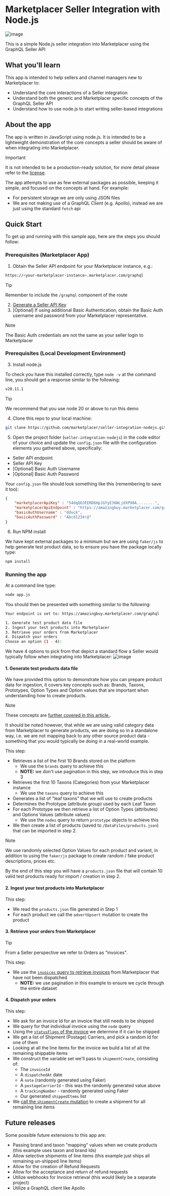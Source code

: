 # Marketplacer Seller Integration with Node.js

![image](https://github.com/binarythistle/seller-integration-nodejs/assets/815719/a2346614-ad8f-42e1-a5fe-d4864a1a2b0b)


This is a simple Node.js seller integration into Marketplacer using the GraphQL Seller API

## What you'll learn

This app is intended to help sellers and channel managers new to Marketplacer to:

- Understand the core interactions of a Seller integration
- Understand both the generic and Marketplacer specific concepts of the GraphQL Seller API
- Understand how to use node.js to start writing seller-based integrations

## About the app

The app is written in JavaScript using node.js. It is intended to be a lightweight demonstration of the core concepts a seller should be aware of when integrating into Marketplacer. 

> [!IMPORTANT]
> It is not intended to be a production-ready solution, for more detail please refer to the [license](./LICENSE).

The app attempts to use as few external packages as possible, keeping it simple, and focused on the concepts at hand. For example:

- For persistent storage we are only using JSON files
- We are not making use of a GraphQL Client (e.g. Apollo), instead we are just using the standard `fetch` api

## Quick Start

To get up and running with this sample app, here are the steps you should follow:

### Prerequisites (Marketplacer App)

1. Obtain the Seller API endpoint for your Marketplacer instance, e.g.:

```bash
https://<your-marketplacer-instance>.marketplacer.com/graphql
```
> [!TIP]
> Remember to include the `/graphql` component of the route

2. [Generate a Seller API Key](https://dev.marketplacer.com/docs/seller-api/getting_started/#step-1-get-an-api-key)
3. [Optional] If using additional Basic Authentication, obtain the Basic Auth username and password from your Marketplacer representative.

> [!NOTE]
> The Basic Auth credentials are not the same as your seller login to Marketplacer

### Prerequisites (Local Development Environment)

3. Install node.js

To check you have this installed correctly, type `node -v` at the command line, you should get a response similar to the following:

```bash
v20.11.1
```

> [!TIP]
> We recommend that you use node 20 or above to run this demo

4. Clone this repo to your local machine:

```bash
git clone https://github.com/marketplacer/seller-integration-nodejs.git
```

5. Open the project folder (`seller-integration-nodejs`) in the code editor of your choice and update the `config.json` file with the configuration elements you gathered above, specifically:

- Seller API endpoint
- Seller API Key
- [Optional] Basic Auth Username
- [Optional] Basic Auth Password

Your `config.json` file should look something like this (remembering to save it too): 

```json
{
    "marketplacerApiKey" : "54dqQOJEERD6HpJGYyE36WLjdXP98A........",
    "marketplacerApiEndpoint" : "https://amazingbuy.marketplacer.com/graphql",
    "basicAuthUsername" : "dduck",
    "basicAuthPassword" : "Abcd1234!@"
}
```

6. Run NPM install

We have kept external packages to a minimum but we are using `faker/js` to help generate test product data, so to ensure you have the package locally type:

```bash
npm install
```

### Running the app

At a command line type: 

```bash
node app.js
```

You should then be presented with something similar to the following:

```bash    
Your endpoint is set to: https://amazingbuy.marketplacer.com/graphql

1. Generate test product data file
2. Ingest your test products into Marketplacer
3. Retrieve your orders from Marketplacer
4. Dispatch your orders
Choose an option (1 - 4):
```
We have 4 options to pick from that depict a standard flow a Seller would typically follow when integrating into Marketplacer:
![image](https://github.com/binarythistle/seller-integration-nodejs/assets/815719/dd2bfd19-44ec-48e5-83c1-58cc48a72edd)


#### 1. Generate test products data file

We have provided this option to demonstrate how you can prepare product data for ingestion, it covers key concepts such as: Brands, Taxons, Prototypes, Option Types and Option values that are important when understanding how to create products.

> [!NOTE]
> These concepts are [further covered in this article.](https://dev.marketplacer.com/docs/seller-api/examples/products/howto_addproducts_latest/).

It should be noted however, that while we are using valid category data from Marketplacer to generate products, we are doing so in a standalone way, i.e. we are not mapping back to any other source product data - something that you would typically be doing in a real-world example.

This step:

- Retrieves a list of the first 10 Brands stored on the platform
  - We use the `brands` query to achieve this
  - **NOTE:** we don't use pagination in this step, we introduce this in step 3
- Retrieves the first 10 Taxons (Categories) from your Marketplacer instance
  - We use the `taxons` query to achieve this
- Generates a list of "leaf taxons" that we will use to create products
- Determines the Prototype (attribute group) used by each Leaf Taxon
- For each Prototype we then retrieve a list of Option Types (attributes) and Options Values (attribute values)
  - We use the `nodes` query to return `prototype` objects to achieve this 
- We then create a list of products (saved to `/DataFiles/products.json`) that can be imported in step 2.

> [!NOTE]
> We use randomly selected Option Values for each product and variant, in addition to using the `faker/js` package to create random / fake product descriptions, prices etc.

By the end of this step you will have a `products.json` file that will contain 10 valid test products ready for import / creation in step 2.

#### 2. Ingest your test products into Marketplacer

This step:

- We read the `products.json` file generated in Step 1
- For each product we call the `advertUpsert` mutation to create the product


#### 3. Retrieve your orders from Marketplacer

> [!TIP]
> From a Seller perspective we refer to Orders as "invoices".

This step:

- We use the [`invoices` query to retrieve invoices](https://dev.marketplacer.com/docs/seller-api/examples/orders/invoices/) from Marketplacer that have not been dispatched
  - **NOTE:** we use pagination in this example to ensure we cycle through the entire dataset

#### 4. Dispatch your orders

This step:

- We ask for an invoice Id for an invoice that still needs to be shipped
- We query for that individual invoice using the `node` query
- Using the [`statusFlags` of the invoice](https://dev.marketplacer.com/docs/seller-api/examples/orders/howto_invoicestatusflags/) we determine if it can be shipped
- We get a list of Shipment (Postage) Carriers, and pick a random Id for one of them
- Looking at all the line items for the invoice we build a list of all the remaining shippable items
- We construct the variable set we'll pass to `shipmentCreate`, consisting of:
	- The `invoiceId`
	- A `dispatchedAt` date
	- A `note` (randomly generated using Faker)
	- A `postageCarrierId` - this was the randomly generated value above
	- A `trackingNumber` - randomly generated using Faker
	- Our generated `shippedItems` list
- We [call the `shipmentCreate` mutation](https://dev.marketplacer.com/docs/seller-api/examples/shipping/creating_shipments/) to create a shipment for all remaining line items

## Future releases

Some possible future extensions to this app are:

- Passing brand and taxon "mapping" values when we create products (this example uses taxon and brand Ids)
- Allow selective shipments of line items (this example just ships all remaining un-shipped line items)
- Allow for the creation of Refund Requests
- Allow for the acceptance and return of refund requests
- Utilize webhooks for Invoice retrieval (this would likely be a separate project)
- Utilize a GraphQL client like Apollo
